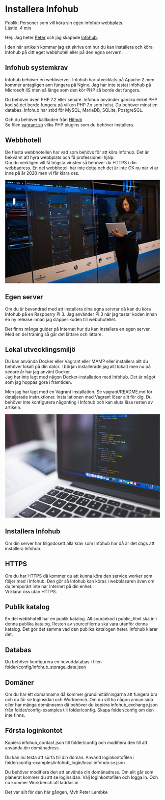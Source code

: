 # Installera Infohub
Publik: Personer som vill köra sin egen Infohub webbplats.  
Lästid: 4 min

Hej. Jag heter [Peter](https://www.linkedin.com/in/peter-lembke-4b607293/) och jag skapade [Infohub](https://infohub.se/).
  
I den här artikeln kommer jag att skriva om hur du kan installera och köra Infohub på ditt eget webbhotell eller på den egna servern.

## Infohub systemkrav
Infohub behöver en webbserver. Infohub har utvecklats på Apache 2 men kommer antagligen ann fungera på Nginx. Jag har inte testat Infohub på Microsoft IIS men så länge som den kör PHP så borde det fungera.

Du behöver även PHP 7.2 eller senare. Infohub använder ganska enkel PHP kod så det borde fungera på vilken PHP 7.x som helst.
Du behöver minst en databas. Infohub har stöd för MySQL, MariaDB, SQLite, PostgreSQL.

Och du behöver källkoden från [Hithub](https://github.com/peterlembke/infohub)  
Se filen [vagrant.sh](https://github.com/peterlembke/infohub/blob/master/vagrant/vagrant.sh) vilka PHP plugins som du behöver installera.

## Webbhotell
De flesta webbhotellen har vad som behövs för att köra Infohub. Det är bekvämt att hyra webbplats och få professionell hjälp.  
Om du verkligen vill få högsta vinsten så behöver du HTTPS i din webbadress. En del webbhotell har inte detta och det är inte OK nu när vi är inne på år 2020 men vi får klara oss.

![web hotel](../generic-image/woman-standing-while-carrying-laptop-1181354.jpg)

## Egen server
Om du är bevandrad med att installera dina egna servrar då kan du köra Infohub på en Raspberry Pi 3. Jag använder Pi 3 när jag testar koden innan en ny release innan jag släpper koden till webbhotellet.

Det finns många guider på Internet hur du kan installera en egen server. Med en del träning så går det lättare och lättare.

## Lokal utvecklingsmiljö
Du kan använda Docker eller Vagrant eller MAMP eller installera allt du behöver lokalt på din dator. I början installerade jag allt lokalt men nu på senare år har jag använt Docker.  
Jag har inte lagt med någon Docker-installation med Infohub. Det är något som jag hoppas göra i framtiden.

Men jag har lagt med en Vagrant installation. Se vagrant/README.md för detaljerade instruktioner.
Installationen med Vagrant löser allt för dig. Du behöver inte konfigurera någonting i Infohub och kan sluta läsa resten av artikeln.

![Local development](../generic-image/gray-laptop-computer-showing-html-codes-in-shallow-focus-160107.jpg)

## Installera Infohub
Om din server har tillgodosett alla krav som Infohub har då är det dags att installera Infohub.

## HTTPS
Om du har HTTPS då kommer du att kunna köra den service worker som följer med i Infohub. Den gör så Infohub kan köras i webbläsaren även om du temporärt inte har Internet på din enhet.  
Vi klarar oss utan HTTPS.

## Publik katalog
En del webbhotell har en publik katalog. All sourcekod i public_html ska in i denna publika katalog. Resten av sourcefilerna ska vara utanför denna katalog. Det gör det samma vad den publika katalogen heter. Infohub klarar det.

## Databas
Du behöver konfigurera en huvuddatabas i filen folder/config/infohub_storage_data.json

## Domäner
Om du har ett domännamn då kommer grundinställningarna att fungera bra och du får se loginsidan och Workbench. Om du vill ha någon annan sida eller har många domännamn då behöver du kopiera infohub_exchange.json från folder/config-examples till folder/config. Skapa folder/config om den inte finns.

## Första loginkontot
Kopiera infohub_contact.json till folder/config och modifiera den till att använda din domänadress.

Du kan nu testa att surfa till din domän.
Använd loginkontofilen i folder/config-examples/infohub_login/local.infohub.se.json

Du behöver modifiera den att använda din domänadress.
Om allt går som planerat kommer du att se loginsidan. Välj loginkontofilen och logga in. Och nu kommer Workbench att laddas in.


Det var allt för den här gången,
Mvh Peter Lembke

